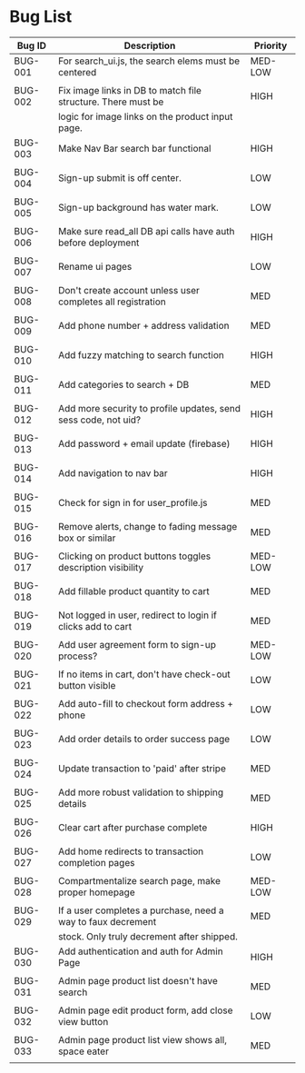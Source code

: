 # Bug List

| Bug ID  | Description                                                       | Priority |
|---------|-------------------------------------------------------------------|----------|
| BUG-001 | For search_ui.js, the search elems must be centered               | MED-LOW  |
|         |                                                                   |          |
| BUG-002 | Fix image links in DB to match file structure. There must be      | HIGH     |
|         | logic for image links on the product input page.                  |          | 
| BUG-003 | Make Nav Bar search bar functional                                | HIGH     |
|         |                                                                   |          | 
| BUG-004 | Sign-up submit is off center.                                     | LOW      |
|         |                                                                   |          | 
| BUG-005 | Sign-up background has water mark.                                | LOW      |
|         |                                                                   |          | 
| BUG-006 | Make sure read_all DB api calls have auth before deployment       | HIGH     |
|         |                                                                   |          | 
| BUG-007 | Rename ui pages                                                   | LOW      |
|         |                                                                   |          | 
| BUG-008 | Don't create account unless user completes all registration       | MED      |
|         |                                                                   |          | 
| BUG-009 | Add phone number + address validation                             | MED      |
|         |                                                                   |          | 
| BUG-010 | Add fuzzy matching to search function                             | HIGH     |
|         |                                                                   |          | 
| BUG-011 | Add categories to search + DB                                     | MED      |
|         |                                                                   |          | 
| BUG-012 | Add more security to profile updates, send sess code, not uid?    | HIGH     |
|         |                                                                   |          | 
| BUG-013 | Add password + email update (firebase)                            | HIGH     |
|         |                                                                   |          |
| BUG-014 | Add navigation to nav bar                                         | HIGH     |
|         |                                                                   |          | 
| BUG-015 | Check for sign in for user_profile.js                             | MED      |
|         |                                                                   |          | 
| BUG-016 | Remove alerts, change to fading message box or similar            | MED      |
|         |                                                                   |          | 
| BUG-017 | Clicking on product buttons toggles description visibility        | MED-LOW  |
|         |                                                                   |          | 
| BUG-018 | Add fillable product quantity to cart                             | MED      |
|         |                                                                   |          | 
| BUG-019 | Not logged in user, redirect to login if clicks add to cart       | MED      |
|         |                                                                   |          | 
| BUG-020 | Add user agreement form to sign-up process?                       | MED-LOW  |
|         |                                                                   |          | 
| BUG-021 | If no items in cart, don't have check-out button visible          | LOW      |
|         |                                                                   |          |
| BUG-022 | Add auto-fill to checkout form address + phone                    | LOW      |
|         |                                                                   |          |
| BUG-023 | Add order details to order success page                           | LOW      |
|         |                                                                   |          |
| BUG-024 | Update transaction to 'paid' after stripe                         | MED      |
|         |                                                                   |          |
| BUG-025 | Add more robust validation to shipping details                    | MED      |
|         |                                                                   |          |
| BUG-026 | Clear cart after purchase complete                                | HIGH     |
|         |                                                                   |          |
| BUG-027 | Add home redirects to transaction completion pages                | LOW      |
|         |                                                                   |          |
| BUG-028 | Compartmentalize search page, make proper homepage                | MED-LOW  |
|         |                                                                   |          |
| BUG-029 | If a user completes a purchase, need a way to faux decrement      | MED      |
|         | stock. Only truly decrement after shipped.                        |          |
| BUG-030 | Add authentication and auth for Admin Page                        | HIGH     |
|         |                                                                   |          |
| BUG-031 | Admin page product list doesn't have search                       | MED      |
|         |                                                                   |          |
| BUG-032 | Admin page edit product form, add close view button               | LOW      |
|         |                                                                   |          |
| BUG-033 | Admin page product list view shows all, space eater               | MED      |
|         |                                                                   |          |
